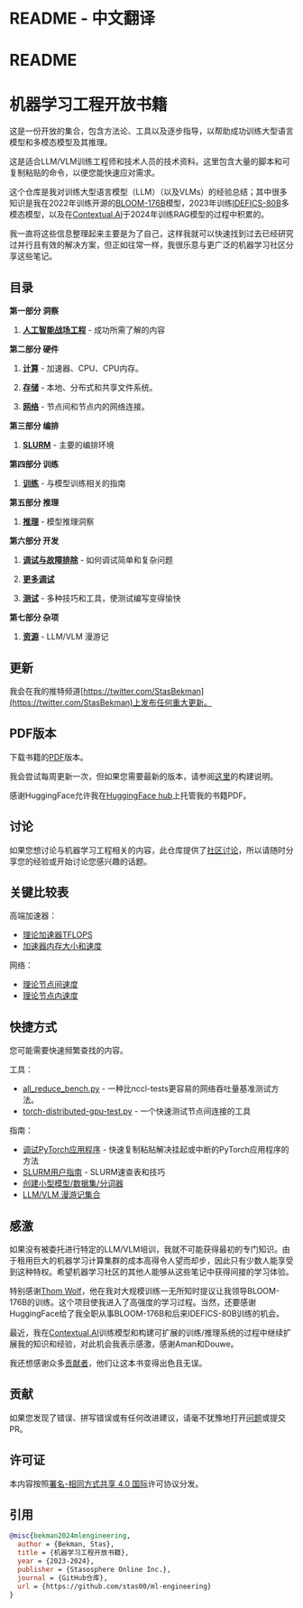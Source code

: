 # README - 中文翻译

# README

# 机器学习工程开放书籍

这是一份开放的集合，包含方法论、工具以及逐步指导，以帮助成功训练大型语言模型和多模态模型及其推理。

这是适合LLM/VLM训练工程师和技术人员的技术资料。这里包含大量的脚本和可复制粘贴的命令，以便您能快速应对需求。

这个仓库是我对训练大型语言模型（LLM）（以及VLMs）的经验总结；其中很多知识是我在2022年训练开源的[BLOOM-176B](https://huggingface.co/bigscience/bloom)模型，2023年训练[IDEFICS-80B](https://huggingface.co/HuggingFaceM4/idefics-80b-instruct)多模态模型，以及在[Contextual.AI](https://contextual.ai/)于2024年训练RAG模型的过程中积累的。

我一直将这些信息整理起来主要是为了自己，这样我就可以快速找到过去已经研究过并行且有效的解决方案，但正如往常一样，我很乐意与更广泛的机器学习社区分享这些笔记。

## 目录


**第一部分 洞察**

1. **[人工智能战场工程](./insights/ai-battlefield.md)** - 成功所需了解的内容

**第二部分 硬件**

1. **[计算](compute)** - 加速器、CPU、CPU内存。

1. **[存储](storage)** - 本地、分布式和共享文件系统。

1. **[网络](network)** - 节点间和节点内的网络连接。


**第三部分 编排**

1. **[SLURM](orchestration/slurm)** - 主要的编排环境


**第四部分 训练**

1. **[训练](training)** - 与模型训练相关的指南


**第五部分 推理**

1. **[推理](inference)** - 模型推理洞察


**第六部分 开发**

1. **[调试与故障排除](debug)** - 如何调试简单和复杂问题

1. **[更多调试](https://github.com/stas00/the-art-of-debugging)**

1. **[测试](testing)** - 多种技巧和工具，使测试编写变得愉快


**第七部分 杂项**

1. **[资源](resources)** - LLM/VLM 漫游记


## 更新

我会在我的推特频道[https://twitter.com/StasBekman](https://twitter.com/StasBekman)上发布任何重大更新。

## PDF版本

下载书籍的[PDF](https://huggingface.co/stas/ml-engineering-book/resolve/main/Stas%20Bekman%20-%20Machine%20Learning%20Engineering.pdf?download=true)版本。

我会尝试每周更新一次，但如果您需要最新的版本，请参阅[这里](build)的构建说明。

感谢HuggingFace允许我在[HuggingFace hub](https://huggingface.co/)上托管我的书籍PDF。

## 讨论

如果您想讨论与机器学习工程相关的内容，此仓库提供了[社区讨论](https://github.com/stas00/ml-engineering/discussions)，所以请随时分享您的经验或开始讨论您感兴趣的话题。

## 关键比较表

高端加速器：

- [理论加速器TFLOPS](compute/accelerator#tflops-comparison-table)
- [加速器内存大小和速度](compute/accelerator#accelerator-memory-size-and-speed)

网络：

- [理论节点间速度](network#intra-node-networking)
- [理论节点内速度](network#inter-node-networking)

## 快捷方式

您可能需要快速频繁查找的内容。

工具：

- [all_reduce_bench.py](network/benchmarks/all_reduce_bench.py) - 一种比nccl-tests更容易的网络吞吐量基准测试方法。
- [torch-distributed-gpu-test.py](debug/torch-distributed-gpu-test.py) - 一个快速测试节点间连接的工具

指南：

- [调试PyTorch应用程序](debug/pytorch.md) - 快速复制粘贴解决挂起或中断的PyTorch应用程序的方法
- [SLURM用户指南](orchestration/slurm/users.md) - SLURM速查表和技巧
- [创建小型模型/数据集/分词器](debug/make-tiny-models-tokenizers-datasets.md)
- [LLM/VLM 漫游记集合](resources#publicly-available-training-llmvlm-logbooks)


## 感激

如果没有被委托进行特定的LLM/VLM培训，我就不可能获得最初的专门知识。由于租用巨大的机器学习计算集群的成本高得令人望而却步，因此只有少数人能享受到这种特权。希望机器学习社区的其他人能够从这些笔记中获得间接的学习体验。

特别感谢[Thom Wolf](https://github.com/thomwolf)，他在我对大规模训练一无所知时提议让我领导BLOOM-176B的训练。这个项目使我进入了高强度的学习过程。当然，还要感谢HuggingFace给了我全职从事BLOOM-176B和后来IDEFICS-80B训练的机会。

最近，我在[Contextual.AI](https://contextual.ai/)训练模型和构建可扩展的训练/推理系统的过程中继续扩展我的知识和经验，对此机会我表示感激，感谢Aman和Douwe。

我还想感谢众多[贡献者](contributors.md)，他们让这本书变得出色且无误。

## 贡献

如果您发现了错误、拼写错误或有任何改进建议，请毫不犹豫地打开[问题](https://github.com/stas00/ml-engineering/issues)或提交PR。

## 许可证

本内容按照[署名-相同方式共享 4.0 国际](LICENSE-CC-BY-SA)许可协议分发。

## 引用

```bibtex
@misc{bekman2024mlengineering,
  author = {Bekman, Stas},
  title = {机器学习工程开放书籍},
  year = {2023-2024},
  publisher = {Stasosphere Online Inc.},
  journal = {GitHub仓库},
  url = {https://github.com/stas00/ml-engineering}
}
```